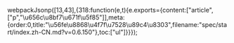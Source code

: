 webpackJsonp([13,43],{318:function(e,t){e.exports={content:["article",["p","\u656c\u8bf7\u671f\u5f85"]],meta:{order:0,title:"\u56fe\u8868\u4f7f\u7528\u89c4\u8303",filename:"spec/start/index.zh-CN.md?v=0.6.150"},toc:["ul"]}}});